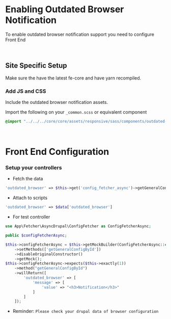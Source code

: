 # Enabling Outdated Browser Notification

To enable outdated browser notification support you need to configure Front End

<br>

## Site Specific Setup

Make sure the have the latest fe-core and have yarn recompiled.

### Add JS and CSS

Include the outdated browser notification assets.

Import the following on your `_common.scss` or equivalent component

```scss
@import "../../../core/core/assets/responsive/sass/components/outdated-browser";
```

<br>

# Front End Configuration

### Setup your controllers

* Fetch the data

```php
'outdated_browser' => $this->get('config_fetcher_async')->getGeneralConfigById('browser_configuration')
```

* Attach to scripts

```php
'outdated_browser' => $data['outdated_browser']
```

* For test controller

```php
use App\Fetcher\AsyncDrupal\ConfigFetcher as ConfigFetcherAsync;

public $configFetcherAsync;

$this->configFetcherAsync = $this->getMockBuilder(ConfigFetcherAsync::class)
    ->setMethods(['getGeneralConfigById'])
    ->disableOriginalConstructor()
    ->getMock();
$this->configFetcherAsync->expects($this->exactly(1))
    ->method("getGeneralConfigById")
    ->willReturn([
        'outdated_browser' => [
            'message' => [
                'value' => "<h3>Notification</h3>"
            ]
        ]
    ]);
```

* Reminder: `Please check your drupal data of browser configuration`